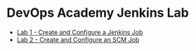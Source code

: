 # DevOps Academy Jenkins Lab

- [Lab 1 - Create and Configure a Jenkins Job](https://github.com/chuymarin/doa-jenkins-lab/blob/master/LAB_1.md)
- [Lab 2 - Create and Configure an SCM Job](https://github.com/chuymarin/doa-jenkins-lab/blob/master/LAB_2.md)
